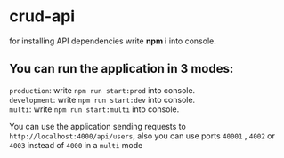 # crud-api

for installing API dependencies write **npm i** into console.

## You can run the application in 3 modes: 
`production`: write `npm run start:prod` into console.  
`development`: write `npm run start:dev` into console.  
`multi`: write `npm run start:multi` into console.  

You can use the application sending requests to `http://localhost:4000/api/users`, also you can use ports `40001` , `4002` or `4003` instead of `4000` in a `multi` mode
